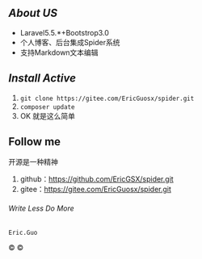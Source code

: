 ## _About US_
* Laravel5.5.*+Bootstrop3.0
* 个人博客、后台集成Spider系统
* 支持Markdown文本编辑
## *Install Active*
1. ```git clone https://gitee.com/EricGuosx/spider.git```
2. ``` composer update ```
3. OK 就是这么简单
## __Follow me__
开源是一种精神
1. github：https://github.com/EricGSX/spider.git
2. gitee：https://gitee.com/EricGuosx/spider.git

###### _Write Less Do More_
    Eric.Guo
 © &copy;